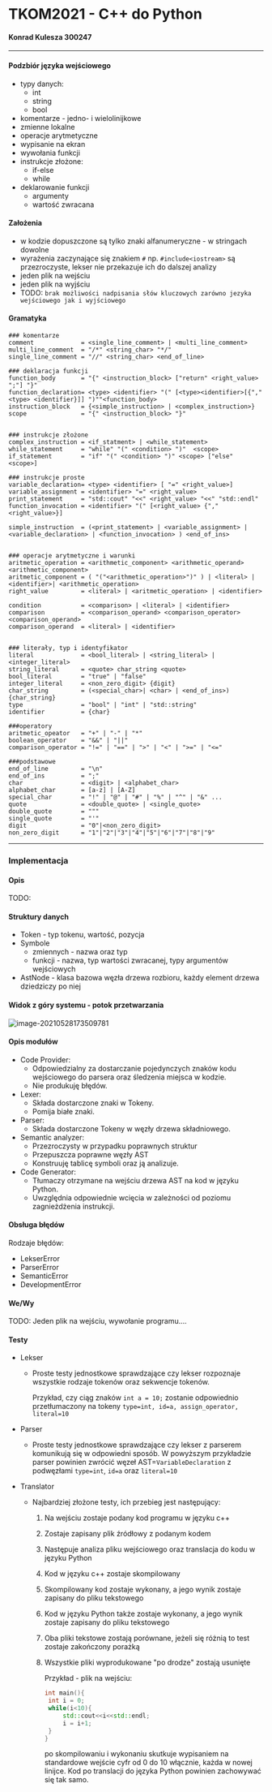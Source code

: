 # TKOM2021 - C++ do Python

#### Konrad Kulesza 300247



----

#### Podzbiór języka wejściowego

- typy danych:
  - int
  - string
  - bool
- komentarze - jedno- i wielolinijkowe
- zmienne lokalne
- operacje arytmetyczne
- wypisanie na ekran
- wywołania funkcji
- instrukcje złożone:
  - if-else
  - while
- deklarowanie funkcji
  - argumenty
  - wartość zwracana

#### Założenia

- w kodzie dopuszczone są tylko znaki alfanumeryczne - w stringach dowolne
- wyrażenia zaczynające się znakiem `#` np. `#include<iostream>` są przezroczyste, lekser nie przekazuje ich do dalszej analizy
- jeden plik na wejściu
- jeden plik na wyjściu
- TODO: `brak możliwości nadpisania słów kluczowych zarówno jezyka wejściowego jak i wyjściowego`

#### Gramatyka

```
### komentarze
comment 			= <single_line_comment> | <multi_line_comment>
multi_line_comment 	= "/*" <string_char> "*/"
single_line_comment = "//" <string_char> <end_of_line>

### deklaracja funkcji
function_body		= "{" <instruction_block> ["return" <right_value> ";"] "}"
function_declaration= <type> <identifier> "(" [<type><identifier>[{","<type> <identifier}]] ")""<function_body>
instruction_block	= {<simple_instruction> | <complex_instruction>}
scope				= "{" <instruction_block> "}"


### instrukcje złożone
complex_instruction	= <if_statment> | <while_statement>
while_statement		= "while" "(" <condition> ")"  <scope>
if_statement		= "if" "(" <condition> ")" <scope> ["else"  <scope>]

### instrukcje proste
variable_declaration= <type> <identifier> [ "=" <right_value>]
variable_assignment = <identifier> "=" <right_value>
print_statement		= "std::cout" "<<" <right_value> "<<" "std::endl"
function_invocation = <identifier> "(" [<right_value> {"," <right_value>}]

simple_instruction 	= (<print_statement> | <variable_assignment> | <variable_declaration> | <function_invocation> ) <end_of_ins>


### operacje arytmetyczne i warunki
aritmetic_operation = <arithmetic_component> <arithmetic_operand> <arithmetic_component>
aritmetic_component = ( "("<arithmetic_operation>")" ) | <literal> | <identifier>| <arithmetic_operation>
right_value			= <literal> | <aritmetic_operation> | <identifier>

condition 			= <comparison> | <literal> | <identifier>
comparison	 		= <comparison_operand> <comparison_operator> <comparison_operand>
comparison_operand 	= <literal> | <identifier>


### literały, typ i identyfikator
literal 			= <bool_literal> | <string_literal> | <integer_literal>
string_literal 		= <quote> char_string <quote>
bool_literal 		= "true" | "false"
integer_literal 	= <non_zero_digit> {digit}
char_string 		= (<special_char>| <char> | <end_of_ins>) {char_string}
type 				= "bool" | "int" | "std::string"
identifier			= {char}

###operatory
aritmetic_opeator 	= "+" | "-" | "*"
boolean_operator 	= "&&" | "||"
comparison_operator = "!=" | "==" | ">" | "<" | ">=" | "<="

###podstawowe
end_of_line 		= "\n"
end_of_ins 			= ";"
char 				= <digit> | <alphabet_char>
alphabet_char 		= [a-z] | [A-Z]
special_char 		= "!" | "@" | "#" | "%" | "^" | "&" ...
quote 				= <double_quote> | <single_quote>
double_quote 		= """
single_quote		= "'"
digit 				= "0"|<non_zero_digit>
non_zero_digit 		= "1"|"2"|"3"|"4"|"5"|"6"|"7"|"8"|"9"

```



---

### Implementacja

#### Opis

TODO:

#### Struktury danych

- Token - typ tokenu, wartość, pozycja
- Symbole
  - zmiennych - nazwa oraz typ
  - funkcji - nazwa, typ wartości zwracanej, typy argumentów wejściowych
- AstNode - klasa bazowa węzła drzewa rozbioru, każdy element drzewa dziedziczy po niej

#### Widok z góry systemu - potok przetwarzania

<img src="E:\STUDIA\sem6\TKOM\projekt\tkom_2021\doc\dokumentacja_koncowa.assets\image-20210528173509781.png" alt="image-20210528173509781" style="zoom:100%;" />

#### Opis modułów

- Code Provider:
  - Odpowiedzialny za dostarczanie pojedynczych znaków kodu wejściowego do parsera oraz śledzenia miejsca w kodzie. 
  - Nie produkuję błędów.
- Lexer:
  - Składa dostarczone znaki w Tokeny. 
  - Pomija białe znaki. 
- Parser:
  - Składa dostarczone Tokeny w węzły drzewa składniowego.
- Semantic analyzer:
  - Przezroczysty w przypadku poprawnych struktur
  - Przepuszcza poprawne węzły AST
  - Konstruuję tablicę symboli oraz ją analizuje.
- Code Generator:
  - Tłumaczy otrzymane na wejściu drzewa AST na kod w języku Python. 
  - Uwzględnia odpowiednie wcięcia w zależności od poziomu zagnieżdżenia instrukcji.

#### Obsługa błędów

Rodzaje błędów:

- LekserError
- ParserError
- SemanticError
- DevelopmentError

#### We/Wy

TODO: Jeden plik na wejściu, wywołanie programu....

#### Testy

- Lekser

  - Proste testy jednostkowe sprawdzające czy lekser rozpoznaje wszystkie rodzaje tokenów oraz sekwencje tokenów.

    Przykład, czy ciąg znaków `int a = 10;` zostanie odpowiednio przetłumaczony na tokeny `type=int, id=a, assign_operator, literal=10`

- Parser
  - Proste testy jednostkowe sprawdzające czy lekser z parserem komunikują się w odpowiedni sposób. W powyższym przykładzie parser powinien zwrócić węzeł AST=`VariableDeclaration` z podwęzłami `type=int`, `id=a` oraz `literal=10`

- Translator

  - Najbardziej złożone testy, ich przebieg jest następujący:

    1. Na wejściu zostaje podany kod programu w języku c++

    2. Zostaje zapisany plik źródłowy z podanym kodem

    3. Następuje analiza pliku wejściowego oraz translacja do kodu w języku Python

    4. Kod w języku c++ zostaje skompilowany

    5. Skompilowany kod zostaje wykonany, a jego wynik zostaje zapisany do pliku tekstowego

    6. Kod w języku Python także zostaje wykonany, a jego wynik zostaje zapisany do pliku tekstowego

    7. Oba pliki tekstowe zostają porównane, jeżeli się różnią to test zostaje zakończony porażką

    8. Wszystkie pliki wyprodukowane "po drodze" zostają usunięte

       Przykład - plik na wejściu:

       ```c++
       int main(){
       	int i = 0;
       	while(i<10){
       		std::cout<<i<<std::endl;
       		i = i+1;
       	}
       }
       ```

       po skompilowaniu i wykonaniu skutkuje wypisaniem na standardowe wejście cyfr od 0 do 10 włącznie, każda w nowej linijce. Kod po translacji do języka Python powinien zachowywać się tak samo. 



